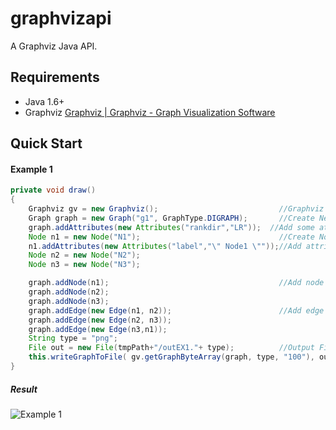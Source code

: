 # graphvizapi

A Graphviz Java API.

## Requirements

* Java 1.6+
* Graphviz [Graphviz | Graphviz - Graph Visualization Software](www.graphviz.org/)

## Quick Start

#### Example 1
```java
private void draw()
{
    Graphviz gv = new Graphviz();                           //Graphviz Object.
    Graph graph = new Graph("g1", GraphType.DIGRAPH);       //Create New Gpaph.
    graph.addAttributes(new Attributes("rankdir","LR"));  //Add some attribute.
    Node n1 = new Node("N1");                               //Create Node Object.
    n1.addAttributes(new Attributes("label","\" Node1 \""));//Add attribute
    Node n2 = new Node("N2");
    Node n3 = new Node("N3");

    graph.addNode(n1);                                      //Add node to graph.
    graph.addNode(n2);
    graph.addNode(n3);
    graph.addEdge(new Edge(n1, n2));                        //Add edge
    graph.addEdge(new Edge(n2, n3));
    graph.addEdge(new Edge(n3,n1));
    String type = "png";
    File out = new File(tmpPath+"/outEX1."+ type);          //Output File.
    this.writeGraphToFile( gv.getGraphByteArray(graph, type, "100"), out );
}
```
##### Result
![Example 1](https://raw.githubusercontent.com/eternnoir/graphvizapi/master/Sample/outEX1.png)

